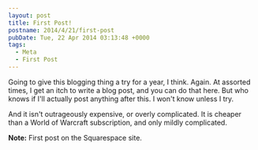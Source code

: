 ```yaml
---
layout: post
title: First Post!
postname: 2014/4/21/first-post
pubDate: Tue, 22 Apr 2014 03:13:48 +0000
tags:
  - Meta
  - First Post
---
```

Going to give this blogging thing a try for a year, I think. Again. At assorted times, I get an itch to write a blog post, and you can do that here. But who knows if I'll actually post anything after this. I won't know unless I try.

And it isn't outrageously expensive, or overly complicated. It is cheaper than a World of Warcraft subscription, and only mildly complicated.

**Note:** First post on the Squarespace site.